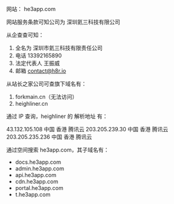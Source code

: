 网站： he3app.com

网站服务条款可知公司为 深圳氦三科技有限公司

从企查查可知：
1. 全名为 深圳市氦三科技有限责任公司
2. 电话 13392165890
3. 法定代表人 王振威
4. 邮箱 contact@h8r.io


从站长之家公司可查旗下域名有：
1. forkmain.cn（无法访问）
2. heighliner.cn

通过 IP 查询，heighliner 的 解析地址 有：

43.132.105.108  中国 香港 腾讯云
203.205.239.30  中国 香港 腾讯云
203.205.235.236 中国 香港 腾讯云

通过空间搜索 he3app.com，其子域名有：
- docs.he3app.com
- admin.he3app.com
- api.he3app.com
- cdn.he3app.com
- portal.he3app.com
- t.he3app.com
